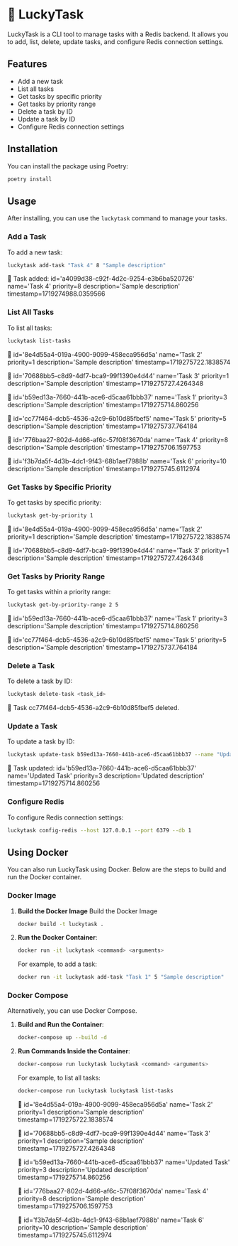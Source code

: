 
# 🐢 LuckyTask

LuckyTask is a CLI tool to manage tasks with a Redis backend. It allows you to add, list, delete, update tasks, and configure Redis connection settings.

## Features

- Add a new task
- List all tasks
- Get tasks by specific priority
- Get tasks by priority range
- Delete a task by ID
- Update a task by ID
- Configure Redis connection settings

## Installation

You can install the package using Poetry:

```sh
poetry install
```

## Usage

After installing, you can use the `luckytask` command to manage your tasks.

### Add a Task

To add a new task:

```sh
luckytask add-task "Task 4" 8 "Sample description"
```
🐢 Task added: id='a4099d38-c92f-4d2c-9254-e3b6ba520726' name='Task 4' priority=8 description='Sample description' timestamp=1719274988.0359566


### List All Tasks

To list all tasks:

```sh
luckytask list-tasks
```
🐢 id='8e4d55a4-019a-4900-9099-458eca956d5a' name='Task 2' priority=1 description='Sample description' timestamp=1719275722.1838574

🐢 id='70688bb5-c8d9-4df7-bca9-99f1390e4d44' name='Task 3' priority=1 description='Sample description' timestamp=1719275727.4264348

🐢 id='b59ed13a-7660-441b-ace6-d5caa61bbb37' name='Task 1' priority=3 description='Sample description' timestamp=1719275714.860256

🐢 id='cc77f464-dcb5-4536-a2c9-6b10d85fbef5' name='Task 5' priority=5 description='Sample description' timestamp=1719275737.764184

🐢 id='776baa27-802d-4d66-af6c-57f08f3670da' name='Task 4' priority=8 description='Sample description' timestamp=1719275706.1597753

🐢 id='f3b7da5f-4d3b-4dc1-9f43-68b1aef7988b' name='Task 6' priority=10 description='Sample description' timestamp=1719275745.6112974

### Get Tasks by Specific Priority

To get tasks by specific priority:

```sh
luckytask get-by-priority 1
```
🐢 id='8e4d55a4-019a-4900-9099-458eca956d5a' name='Task 2' priority=1 description='Sample description' timestamp=1719275722.1838574

🐢 id='70688bb5-c8d9-4df7-bca9-99f1390e4d44' name='Task 3' priority=1 description='Sample description' timestamp=1719275727.4264348


### Get Tasks by Priority Range

To get tasks within a priority range:

```sh
luckytask get-by-priority-range 2 5
```
🐢 id='b59ed13a-7660-441b-ace6-d5caa61bbb37' name='Task 1' priority=3 description='Sample description' timestamp=1719275714.860256

🐢 id='cc77f464-dcb5-4536-a2c9-6b10d85fbef5' name='Task 5' priority=5 description='Sample description' timestamp=1719275737.764184

### Delete a Task

To delete a task by ID:

```sh
luckytask delete-task <task_id>
```
🐢 Task cc77f464-dcb5-4536-a2c9-6b10d85fbef5 deleted.

### Update a Task

To update a task by ID:

```sh
luckytask update-task b59ed13a-7660-441b-ace6-d5caa61bbb37 --name "Updated Task" --priority 3 --description "Updated description"
```
🐢 Task updated: id='b59ed13a-7660-441b-ace6-d5caa61bbb37' name='Updated Task' priority=3 description='Updated description' timestamp=1719275714.860256

### Configure Redis

To configure Redis connection settings:

```sh
luckytask config-redis --host 127.0.0.1 --port 6379 --db 1
```

## Using Docker

You can also run LuckyTask using Docker. Below are the steps to build and run the Docker container.

### Docker Image

1. **Build the Docker Image**
   Build the Docker Image

   ```sh
   docker build -t luckytask .
   ```

2. **Run the Docker Container**:

   ```sh
   docker run -it luckytask <command> <arguments>
   ```

   For example, to add a task:

   ```sh
   docker run -it luckytask add-task "Task 1" 5 "Sample description"
   ```

### Docker Compose

Alternatively, you can use Docker Compose.

1. **Build and Run the Container**:

   ```sh
   docker-compose up --build -d
   ```

2. **Run Commands Inside the Container**:

   ```sh
   docker-compose run luckytask luckytask <command> <arguments>
   ```

   For example, to list all tasks:

   ```sh
   docker-compose run luckytask luckytask list-tasks
   ```
   🐢 id='8e4d55a4-019a-4900-9099-458eca956d5a' name='Task 2' priority=1 description='Sample description' timestamp=1719275722.1838574

   🐢 id='70688bb5-c8d9-4df7-bca9-99f1390e4d44' name='Task 3' priority=1 description='Sample description' timestamp=1719275727.4264348

   🐢 id='b59ed13a-7660-441b-ace6-d5caa61bbb37' name='Updated Task' priority=3 description='Updated description' timestamp=1719275714.860256

   🐢 id='776baa27-802d-4d66-af6c-57f08f3670da' name='Task 4' priority=8 description='Sample description' timestamp=1719275706.1597753

   🐢 id='f3b7da5f-4d3b-4dc1-9f43-68b1aef7988b' name='Task 6' priority=10 description='Sample description' timestamp=1719275745.6112974

